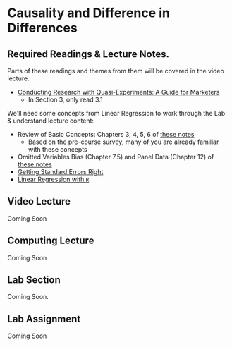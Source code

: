 # Causality and Difference in Differences

## Required Readings & Lecture Notes.

Parts of these readings and themes from them will be covered in the video lecture.

* [Conducting Research with Quasi-Experiments: A Guide for Marketers][goldfarb-tucker]
    * In Section 3, only read 3.1

We'll need some concepts from Linear Regression to work through the Lab & understand lecture content:

* Review of Basic Concepts: Chapters 3, 4, 5, 6 of [these notes](https://scpoecon.github.io/ScPoEconometrics/)
    * Based on the pre-course survey, many of you are already familiar with these concepts
* Omitted Variables Bias (Chapter 7.5) and Panel Data (Chapter 12) of [these notes](https://scpoecon.github.io/ScPoEconometrics/)
* [Getting Standard Errors Right][regression-errors]
* [Linear Regression with `R`][regression-r]

## Video Lecture

Coming Soon

<!-- :fontawesome-brands-youtube: [Videos](https://www.youtube.com/watch?v=bRGQ-JeNz4w&list=PL9QkA7C7GRGX6llNC5XQmfa7IDAOZGrT3) -->

<!-- * [Weekly Overview][week-overview]
* [Slides: Causality and Difference in Differences][lecture-slides-02] -->
<!-- * Videos as a [playlist](https://www.youtube.com/watch?v=rgMEMeiGETk&list=PL9QkA7C7GRGWAnmrkW5cFjbN-kkqWuVrX) -->

## Computing Lecture 

Coming Soon

## Lab Section

Coming Soon.

## Lab Assignment

Coming Soon 

<!-- * [Link][lab-02] to GitHub repository 
    * Questions with an answer template contained in repo
* [Partial Solutions][lab-02-s] -->

[goldfarb-tucker]: https://papers.ssrn.com/sol3/papers.cfm?abstract_id=2420920

[regression-errors]: ../assets/lectures/week-02/regression-standard-errors.pdf
[regression-r]: ../assets/lectures/week-02/regression-r.pdf

[lecture-slides-02]: ../assets/lectures/week-02/week-02-slides.pdf
[week-overview]: ../assets/lectures/week-02/week-02-overview.pdf

[lab-02]: https://github.com/tisem-digital-marketing/smwa-lab-02
[lab-02-s]: ../assets/labs/lab-02_solution.pdf


